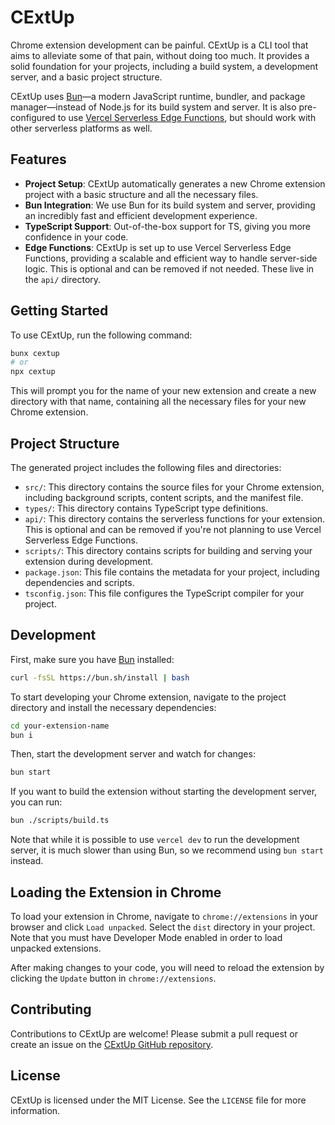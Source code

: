 # CExtUp

Chrome extension development can be painful. CExtUp is a CLI tool that aims to alleviate some of that pain, without doing too much. It provides a solid foundation for your projects, including a build system, a development server, and a basic project structure.

CExtUp uses [Bun](https://bun.sh/)—a modern JavaScript runtime, bundler, and package manager—instead of Node.js for its build system and server. It is also pre-configured to use [Vercel Serverless Edge Functions](https://vercel.com/docs/functions/edge-functions), but should work with other serverless platforms as well.

## Features

-   **Project Setup**: CExtUp automatically generates a new Chrome extension project with a basic structure and all the necessary files.
-   **Bun Integration**: We use Bun for its build system and server, providing an incredibly fast and efficient development experience.
-   **TypeScript Support**: Out-of-the-box support for TS, giving you more confidence in your code.
-   **Edge Functions**: CExtUp is set up to use Vercel Serverless Edge Functions, providing a scalable and efficient way to handle server-side logic. This is optional and can be removed if not needed. These live in the `api/` directory.

## Getting Started

To use CExtUp, run the following command:

```sh
bunx cextup
# or
npx cextup
```

This will prompt you for the name of your new extension and create a new directory with that name, containing all the necessary files for your new Chrome extension.

## Project Structure

The generated project includes the following files and directories:

-   `src/`: This directory contains the source files for your Chrome extension, including background scripts, content scripts, and the manifest file.
-   `types/`: This directory contains TypeScript type definitions.
-   `api/`: This directory contains the serverless functions for your extension. This is optional and can be removed if you're not planning to use Vercel Serverless Edge Functions.
-   `scripts/`: This directory contains scripts for building and serving your extension during development.
-   `package.json`: This file contains the metadata for your project, including dependencies and scripts.
-   `tsconfig.json`: This file configures the TypeScript compiler for your project.

## Development

First, make sure you have [Bun](https://bun.sh/) installed:

```sh
curl -fsSL https://bun.sh/install | bash
```

To start developing your Chrome extension, navigate to the project directory and install the necessary dependencies:

```sh
cd your-extension-name
bun i
```

Then, start the development server and watch for changes:

```sh
bun start
```

If you want to build the extension without starting the development server, you can run:

```sh
bun ./scripts/build.ts
```

Note that while it is possible to use `vercel dev` to run the development server, it is much slower than using Bun, so we recommend using `bun start` instead.

## Loading the Extension in Chrome

To load your extension in Chrome, navigate to `chrome://extensions` in your browser and click `Load unpacked`. Select the `dist` directory in your project. Note that you must have Developer Mode enabled in order to load unpacked extensions.

After making changes to your code, you will need to reload the extension by clicking the `Update` button in `chrome://extensions`.

## Contributing

Contributions to CExtUp are welcome! Please submit a pull request or create an issue on the [CExtUp GitHub repository](https://github.com/trvswgnr/cextup).

## License

CExtUp is licensed under the MIT License. See the `LICENSE` file for more information.
